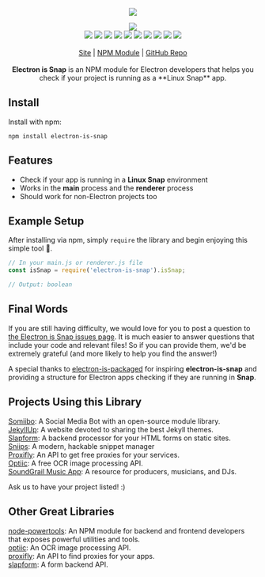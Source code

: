 <p align="center">
  <a href="https://cdn.itwcreativeworks.com/assets/itw-creative-works/images/logo/itw-creative-works-brandmark-black-x.svg">
    <img src="https://cdn.itwcreativeworks.com/assets/itw-creative-works/images/logo/itw-creative-works-brandmark-black-x.svg">
  </a>
</p>

<p align="center">
  <img src="https://img.shields.io/github/package-json/v/itw-creative-works/electron-is-snap.svg">
  <br>
  <img src="https://img.shields.io/david/itw-creative-works/electron-is-snap.svg">
  <img src="https://img.shields.io/david/dev/itw-creative-works/electron-is-snap.svg">
  <img src="https://img.shields.io/bundlephobia/min/electron-is-snap.svg">
  <img src="https://img.shields.io/codeclimate/maintainability-percentage/itw-creative-works/electron-is-snap.svg">
  <img src="https://img.shields.io/npm/dm/electron-is-snap.svg">
  <img src="https://img.shields.io/node/v/electron-is-snap.svg">
  <img src="https://img.shields.io/website/https/itwcreativeworks.com.svg">
  <img src="https://img.shields.io/github/license/itw-creative-works/electron-is-snap.svg">
  <img src="https://img.shields.io/github/contributors/itw-creative-works/electron-is-snap.svg">
  <img src="https://img.shields.io/github/last-commit/itw-creative-works/electron-is-snap.svg">
  <br>
  <br>
  <a href="https://itwcreativeworks.com">Site</a> | <a href="https://www.npmjs.com/package/electron-is-snap">NPM Module</a> | <a href="https://github.com/itw-creative-works/electron-is-snap">GitHub Repo</a>
  <br>
  <br>
  <strong>Electron is Snap</strong> is an NPM module for Electron developers that helps you check if your project is running as a **Linux Snap** app.
</p>

## Install
Install with npm:
```shell
npm install electron-is-snap
```

## Features
* Check if your app is running in a **Linux Snap** environment
* Works in the **main** process and the **renderer** process
* Should work for non-Electron projects too

## Example Setup
After installing via npm, simply `require` the library and begin enjoying this simple tool 🧰.
```js
// In your main.js or renderer.js file
const isSnap = require('electron-is-snap').isSnap;

// Output: boolean
```
## Final Words
If you are still having difficulty, we would love for you to post a question to [the Electron is Snap issues page](https://github.com/itw-creative-works/electron-is-snap/issues). It is much easier to answer questions that include your code and relevant files! So if you can provide them, we'd be extremely grateful (and more likely to help you find the answer!)

A special thanks to [electron-is-packaged](https://github.com/ganeshrvel/npm-electron-is-packaged) for inspiring **electron-is-snap** and providing a structure for Electron apps checking if they are running in **Snap**.

## Projects Using this Library
[Somiibo](https://somiibo.com/): A Social Media Bot with an open-source module library. <br>
[JekyllUp](https://jekyllup.com/): A website devoted to sharing the best Jekyll themes. <br>
[Slapform](https://slapform.com/): A backend processor for your HTML forms on static sites. <br>
[Sniips](https://sniips.com/): A modern, hackable snippet manager <br>
[Proxifly](https://proxifly.com/): An API to get free proxies for your services. <br>
[Optiic](https://optiic.dev/): A free OCR image processing API. <br>
[SoundGrail Music App](https://app.soundgrail.com/): A resource for producers, musicians, and DJs. <br>

Ask us to have your project listed! :)

## Other Great Libraries
[node-powertools](https://www.npmjs.com/package/node-powertools): An NPM module for backend and frontend developers that exposes powerful utilities and tools. <br>
[optiic](https://www.npmjs.com/package/optiic): An OCR image processing API. <br>
[proxifly](https://www.npmjs.com/package/proxifly): An API to find proxies for your apps. <br>
[slapform](https://www.npmjs.com/package/slapform): A form backend API. <br>
